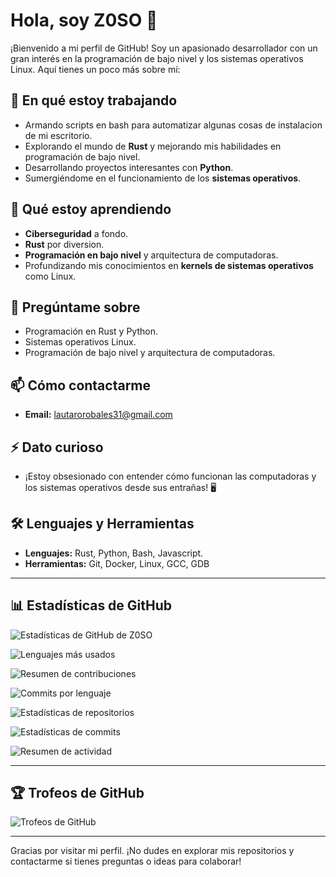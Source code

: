 # Hola, soy Z0SO 👋

¡Bienvenido a mi perfil de GitHub! Soy un apasionado desarrollador con un gran interés en la programación de bajo nivel y los sistemas operativos Linux. Aquí tienes un poco más sobre mí:

## 🔭 En qué estoy trabajando
- Armando scripts en bash para automatizar algunas cosas de instalacion de mi escritorio.
- Explorando el mundo de **Rust** y mejorando mis habilidades en programación de bajo nivel.
- Desarrollando proyectos interesantes con **Python**.
- Sumergiéndome en el funcionamiento de los **sistemas operativos**.

## 🌱 Qué estoy aprendiendo
- **Ciberseguridad** a fondo.
- **Rust** por diversion.
- **Programación en bajo nivel** y arquitectura de computadoras.
- Profundizando mis conocimientos en **kernels de sistemas operativos** como Linux.

## 💬 Pregúntame sobre
- Programación en Rust y Python.
- Sistemas operativos Linux.
- Programación de bajo nivel y arquitectura de computadoras.

## 📫 Cómo contactarme
- **Email:** [lautarorobales31@gmail.com](mailto:lautarorobales31@gmail.com)

## ⚡ Dato curioso
- ¡Estoy obsesionado con entender cómo funcionan las computadoras y los sistemas operativos desde sus entrañas! 🖥️

## 🛠️ Lenguajes y Herramientas
- **Lenguajes:** Rust, Python, Bash, Javascript.
- **Herramientas:** Git, Docker, Linux, GCC, GDB

---

## 📊 Estadísticas de GitHub

![Estadísticas de GitHub de Z0SO](https://github-readme-stats.vercel.app/api?username=Z0SO&show_icons=true&theme=dark&count_private=true)

![Lenguajes más usados](https://github-readme-stats.vercel.app/api/top-langs/?username=Z0SO&layout=compact&theme=dark&langs_count=10)

![Resumen de contribuciones](https://github-profile-summary-cards.vercel.app/api/cards/profile-details?username=Z0SO&theme=dark)

![Commits por lenguaje](https://github-profile-summary-cards.vercel.app/api/cards/most-commit-language?username=Z0SO&theme=dark)

![Estadísticas de repositorios](https://github-profile-summary-cards.vercel.app/api/cards/repos-per-language?username=Z0SO&theme=dark)

![Estadísticas de commits](https://github-profile-summary-cards.vercel.app/api/cards/stats?username=Z0SO&theme=dark)

![Resumen de actividad](https://activity-graph.herokuapp.com/graph?username=Z0SO&theme=react-dark&hide_border=true&area=true)

---

## 🏆 Trofeos de GitHub

![Trofeos de GitHub](https://github-profile-trophy.vercel.app/?username=Z0SO&theme=darkhub&no-frame=true&row=1&column=7)

---

Gracias por visitar mi perfil. ¡No dudes en explorar mis repositorios y contactarme si tienes preguntas o ideas para colaborar!
